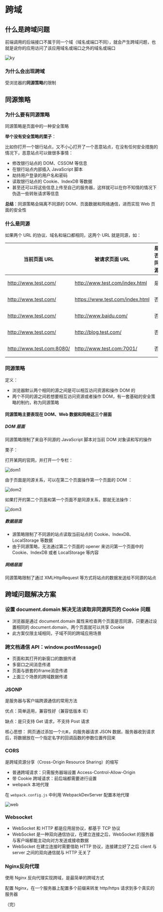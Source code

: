 # 跨域

## 什么是跨域问题

前端调用的后端接口不属于同一个域（域名或端口不同），就会产生跨域问题，也就是说你的应用访问了该应用域名或端口之外的域名或端口 

![ky](images/ky.png)

### 为什么会出现跨域

受浏览器的**同源策略**的限制

## 同源策略

### 为什么要有同源策略

同源策略是页面中的一种安全策略

**举个没有安全策略的栗子**：

比如你打开一个银行站点，又不小心打开了一个恶意站点，在没有任何安全措施的情况下，恶意站点可以做很多事情：

+ 修改银行站点的 DOM、CSSOM 等信息
+ 在银行站点内部插入 JavaScript 脚本
+ 劫持用户登录的用户名和密码
+ 读取银行站点的 Cookie、IndexDB 等数据
+ 甚至还可以将这些信息上传至自己的服务器，这样就可以在你不知情的情况下伪造一些转账请求等信息 

**总结**：同源策略会隔离不同源的 DOM、页面数据和网络通信，进而实现 Web 页面的安全性

### 什么是同源

如果两个 URL 的协议、域名和端口都相同，这两个 URL 就是同源，如：

| 当前页面 URL              | 被请求页面 URL                  | 是否同源 | 原因                     |
| ------------------------- | ------------------------------- | -------- | ------------------------ |
| http://www.test.com/      | http://www.test.com/index.html  | 是       | 协议、域名、端口号相同   |
| http://www.test.com/      | https://www.test.com/index.html | 否       | 协议不同（http/https）   |
| http://www.test.com/      | http://www.baidu.com/           | 否       | 主域名不同（test/baidu） |
| http://www.test.com/      | http://blog.test.com/           | 否       | 子域名不同（www/blog）   |
| http://www.test.com:8080/ | http://www.test.com:7001/       | 否       | 端口号不同（8080/7001）  |

### 同源策略

定义：

+ 浏览器默认两个相同的源之间是可以相互访问资源和操作 DOM 的
+ 两个不同的源之间若想要相互访问资源或者操作 DOM，有一套基础的安全策略的制约，称为同源策略 

####  同源策略主要表现在 DOM、Web 数据和网络这三个层面 

##### DOM 层面

同源策略限制了来自不同源的 JavaScript 脚本对当前 DOM 对象读和写的操作 

栗子：

打开某网的官网，并打开一个专栏：

![dom1](images/dom1.png)

由于页面是同源关系，可以在第二个页面操作第一个页面的 DOM ：

![dom2](images/dom2.png)

如果打开的第二个页面和第一个页面不是同源关系，那就无法操作：

![dom3](images/dom3.png)

##### 数据层面

+ 源策略限制了不同源的站点读取当前站点的 Cookie、IndexDB、LocalStorage 等数据
+ 由于同源策略，无法通过第二个页面的 opener 来访问第一个页面中的 Cookie、IndexDB 或者 LocalStorage 等内容

##### 网络层面

同源策略限制了通过 XMLHttpRequest 等方式将站点的数据发送给不同源的站点

## 跨域问题解决方案

### 设置 document.domain 解决无法读取非同源网页的 Cookie 问题

+ 浏览器是通过 document.domain 属性来检查两个页面是否同源，只要通过设置相同的 document.domain，两个页面就可以共享 Cookie 
+ 此方案仅限主域相同，子域不同的跨域应用场景 

### 跨文档通信 API：window.postMessage()

+ 页面和其打开的新窗口的数据传递
+ 多窗口之间消息传递
+ 页面与嵌套的iframe消息传递
+ 上面三个场景的跨域数据传递

### JSONP

是服务器与客户端跨源通信的常用方法 

优点：简单适用，兼容性好（兼容低版本 IE） 

缺点：是只支持 Get 请求，不支持 Post 请求 

核心思想： 网页通过添加一个`元素`，向服务器请求 JSON 数据，服务器收到请求后，将数据放在一个指定名字的回调函数的参数位置传回来 

### CORS

是跨域资源分享（Cross-Origin Resource Sharing）的缩写

+ 普通跨域请求：只需服务器端设置 Access-Control-Allow-Origin
+ 带 Cookie 跨域请求：前后端都需要进行设置
+ webpack 本地代理

在 `webpack.config.js` 中利用 WebpackDevServer 配置本地代理 

![web](images/webpack.png)

### Websocket

+ WebSocket 和 HTTP 都是应用层协议，都基于 TCP 协议
+ WebSocket 是一种双向通信协议，在建立连接之后，WebSocket 的服务器与客户端都能主动向对方发送或接收数据
+ WebSocket 在建立连接时需要借助 HTTP 协议，连接建立好了之后 client 与 server 之间的双向通信就与 HTTP 无关了

### Nginx反向代理 

使用 Nginx 反向代理实现跨域，是最简单的跨域方式 

配置 Nginx，在一个服务器上配置多个前缀来转发 http/https 请求到多个真实的服务器 

（完）
  






